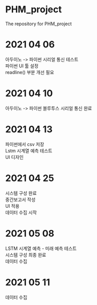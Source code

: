 # PHM_project
The repository for PHM_project   
   
# 2021 04 06   
아두이노 -> 파이썬 시리얼 통신 테스트    
파이썬 UI 툴 설정   
readline() 부분 개선 필요   
   
# 2021 04 10   
아두이노 -> 파이썬 블루투스 시리얼 통신 완료
   
# 2021 04 13   
파이썬에서 csv 저장  
Lstm 시계열 예측 테스트   
UI 디자인   
   
# 2021 04 25   
시스템 구성 완료   
중간보고서 작성   
UI 적용   
데이터 수집 시작
   
# 2021 05 08   
LSTM 시계열 예측 - 미래 예측 테스트   
시스템 구성 최종 완료    
데이터 수집   
   
# 2021 05 11   
데이터 수집   
